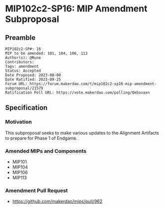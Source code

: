 # MIP102c2-SP16: MIP Amendment Subproposal

## Preamble

```
MIP102c2-SP#: 16
MIP to be amended: 101, 104, 106, 113
Author(s): @Rune
Contributors:
Tags: amendment
Status: Accepted
Date Proposed: 2023-08-08
Date Ratified: 2023-09-25
Forum URL: https://forum.makerdao.com/t/mip102c2-sp16-mip-amendment-subproposal/21579
Ratification Poll URL: https://vote.makerdao.com/polling/QmSovaxn
```

## Specification

### Motivation

This subproposal seeks to make various updates to the Alignment Artifacts to prepare for Phase 1 of Endgame.

### Amended MIPs and Components

- MIP101
- MIP104
- MIP106
- MIP113

### Amendment Pull Request

- https://github.com/makerdao/mips/pull/962
